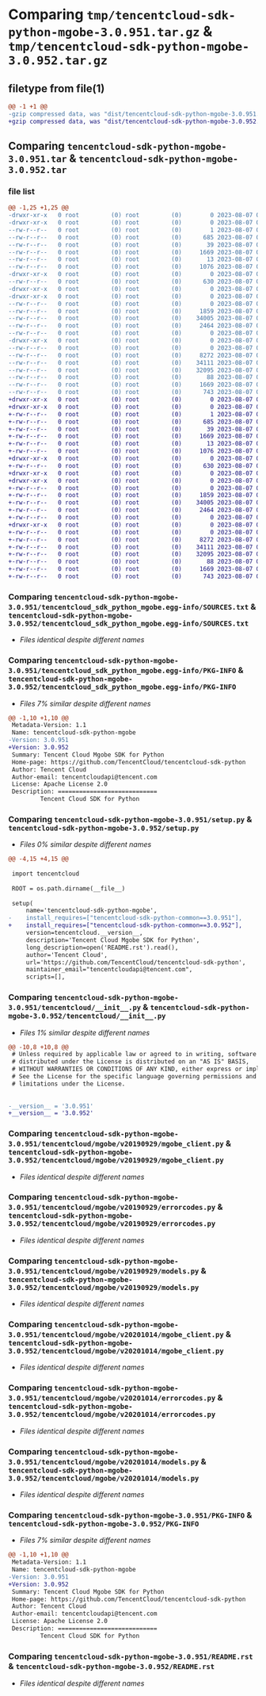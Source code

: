 # Comparing `tmp/tencentcloud-sdk-python-mgobe-3.0.951.tar.gz` & `tmp/tencentcloud-sdk-python-mgobe-3.0.952.tar.gz`

## filetype from file(1)

```diff
@@ -1 +1 @@
-gzip compressed data, was "dist/tencentcloud-sdk-python-mgobe-3.0.951.tar", last modified: Mon Aug  7 00:30:18 2023, max compression
+gzip compressed data, was "dist/tencentcloud-sdk-python-mgobe-3.0.952.tar", last modified: Mon Aug  7 08:57:43 2023, max compression
```

## Comparing `tencentcloud-sdk-python-mgobe-3.0.951.tar` & `tencentcloud-sdk-python-mgobe-3.0.952.tar`

### file list

```diff
@@ -1,25 +1,25 @@
-drwxr-xr-x   0 root         (0) root         (0)        0 2023-08-07 00:30:18.000000 tencentcloud-sdk-python-mgobe-3.0.951/
-drwxr-xr-x   0 root         (0) root         (0)        0 2023-08-07 00:30:18.000000 tencentcloud-sdk-python-mgobe-3.0.951/tencentcloud_sdk_python_mgobe.egg-info/
--rw-r--r--   0 root         (0) root         (0)        1 2023-08-07 00:30:18.000000 tencentcloud-sdk-python-mgobe-3.0.951/tencentcloud_sdk_python_mgobe.egg-info/dependency_links.txt
--rw-r--r--   0 root         (0) root         (0)      685 2023-08-07 00:30:18.000000 tencentcloud-sdk-python-mgobe-3.0.951/tencentcloud_sdk_python_mgobe.egg-info/SOURCES.txt
--rw-r--r--   0 root         (0) root         (0)       39 2023-08-07 00:30:18.000000 tencentcloud-sdk-python-mgobe-3.0.951/tencentcloud_sdk_python_mgobe.egg-info/requires.txt
--rw-r--r--   0 root         (0) root         (0)     1669 2023-08-07 00:30:18.000000 tencentcloud-sdk-python-mgobe-3.0.951/tencentcloud_sdk_python_mgobe.egg-info/PKG-INFO
--rw-r--r--   0 root         (0) root         (0)       13 2023-08-07 00:30:18.000000 tencentcloud-sdk-python-mgobe-3.0.951/tencentcloud_sdk_python_mgobe.egg-info/top_level.txt
--rw-r--r--   0 root         (0) root         (0)     1076 2023-08-07 00:30:18.000000 tencentcloud-sdk-python-mgobe-3.0.951/setup.py
-drwxr-xr-x   0 root         (0) root         (0)        0 2023-08-07 00:30:18.000000 tencentcloud-sdk-python-mgobe-3.0.951/tencentcloud/
--rw-r--r--   0 root         (0) root         (0)      630 2023-08-07 00:30:18.000000 tencentcloud-sdk-python-mgobe-3.0.951/tencentcloud/__init__.py
-drwxr-xr-x   0 root         (0) root         (0)        0 2023-08-07 00:30:18.000000 tencentcloud-sdk-python-mgobe-3.0.951/tencentcloud/mgobe/
-drwxr-xr-x   0 root         (0) root         (0)        0 2023-08-07 00:30:18.000000 tencentcloud-sdk-python-mgobe-3.0.951/tencentcloud/mgobe/v20190929/
--rw-r--r--   0 root         (0) root         (0)        0 2023-08-07 00:30:18.000000 tencentcloud-sdk-python-mgobe-3.0.951/tencentcloud/mgobe/v20190929/__init__.py
--rw-r--r--   0 root         (0) root         (0)     1859 2023-08-07 00:30:18.000000 tencentcloud-sdk-python-mgobe-3.0.951/tencentcloud/mgobe/v20190929/mgobe_client.py
--rw-r--r--   0 root         (0) root         (0)    34005 2023-08-07 00:30:18.000000 tencentcloud-sdk-python-mgobe-3.0.951/tencentcloud/mgobe/v20190929/errorcodes.py
--rw-r--r--   0 root         (0) root         (0)     2464 2023-08-07 00:30:18.000000 tencentcloud-sdk-python-mgobe-3.0.951/tencentcloud/mgobe/v20190929/models.py
--rw-r--r--   0 root         (0) root         (0)        0 2023-08-07 00:30:18.000000 tencentcloud-sdk-python-mgobe-3.0.951/tencentcloud/mgobe/__init__.py
-drwxr-xr-x   0 root         (0) root         (0)        0 2023-08-07 00:30:18.000000 tencentcloud-sdk-python-mgobe-3.0.951/tencentcloud/mgobe/v20201014/
--rw-r--r--   0 root         (0) root         (0)        0 2023-08-07 00:30:18.000000 tencentcloud-sdk-python-mgobe-3.0.951/tencentcloud/mgobe/v20201014/__init__.py
--rw-r--r--   0 root         (0) root         (0)     8272 2023-08-07 00:30:18.000000 tencentcloud-sdk-python-mgobe-3.0.951/tencentcloud/mgobe/v20201014/mgobe_client.py
--rw-r--r--   0 root         (0) root         (0)    34111 2023-08-07 00:30:18.000000 tencentcloud-sdk-python-mgobe-3.0.951/tencentcloud/mgobe/v20201014/errorcodes.py
--rw-r--r--   0 root         (0) root         (0)    32095 2023-08-07 00:30:18.000000 tencentcloud-sdk-python-mgobe-3.0.951/tencentcloud/mgobe/v20201014/models.py
--rw-r--r--   0 root         (0) root         (0)       88 2023-08-07 00:30:18.000000 tencentcloud-sdk-python-mgobe-3.0.951/setup.cfg
--rw-r--r--   0 root         (0) root         (0)     1669 2023-08-07 00:30:18.000000 tencentcloud-sdk-python-mgobe-3.0.951/PKG-INFO
--rw-r--r--   0 root         (0) root         (0)      743 2023-08-07 00:30:18.000000 tencentcloud-sdk-python-mgobe-3.0.951/README.rst
+drwxr-xr-x   0 root         (0) root         (0)        0 2023-08-07 08:57:43.000000 tencentcloud-sdk-python-mgobe-3.0.952/
+drwxr-xr-x   0 root         (0) root         (0)        0 2023-08-07 08:57:43.000000 tencentcloud-sdk-python-mgobe-3.0.952/tencentcloud_sdk_python_mgobe.egg-info/
+-rw-r--r--   0 root         (0) root         (0)        1 2023-08-07 08:57:43.000000 tencentcloud-sdk-python-mgobe-3.0.952/tencentcloud_sdk_python_mgobe.egg-info/dependency_links.txt
+-rw-r--r--   0 root         (0) root         (0)      685 2023-08-07 08:57:43.000000 tencentcloud-sdk-python-mgobe-3.0.952/tencentcloud_sdk_python_mgobe.egg-info/SOURCES.txt
+-rw-r--r--   0 root         (0) root         (0)       39 2023-08-07 08:57:43.000000 tencentcloud-sdk-python-mgobe-3.0.952/tencentcloud_sdk_python_mgobe.egg-info/requires.txt
+-rw-r--r--   0 root         (0) root         (0)     1669 2023-08-07 08:57:43.000000 tencentcloud-sdk-python-mgobe-3.0.952/tencentcloud_sdk_python_mgobe.egg-info/PKG-INFO
+-rw-r--r--   0 root         (0) root         (0)       13 2023-08-07 08:57:43.000000 tencentcloud-sdk-python-mgobe-3.0.952/tencentcloud_sdk_python_mgobe.egg-info/top_level.txt
+-rw-r--r--   0 root         (0) root         (0)     1076 2023-08-07 08:57:43.000000 tencentcloud-sdk-python-mgobe-3.0.952/setup.py
+drwxr-xr-x   0 root         (0) root         (0)        0 2023-08-07 08:57:43.000000 tencentcloud-sdk-python-mgobe-3.0.952/tencentcloud/
+-rw-r--r--   0 root         (0) root         (0)      630 2023-08-07 08:57:43.000000 tencentcloud-sdk-python-mgobe-3.0.952/tencentcloud/__init__.py
+drwxr-xr-x   0 root         (0) root         (0)        0 2023-08-07 08:57:43.000000 tencentcloud-sdk-python-mgobe-3.0.952/tencentcloud/mgobe/
+drwxr-xr-x   0 root         (0) root         (0)        0 2023-08-07 08:57:43.000000 tencentcloud-sdk-python-mgobe-3.0.952/tencentcloud/mgobe/v20190929/
+-rw-r--r--   0 root         (0) root         (0)        0 2023-08-07 08:57:43.000000 tencentcloud-sdk-python-mgobe-3.0.952/tencentcloud/mgobe/v20190929/__init__.py
+-rw-r--r--   0 root         (0) root         (0)     1859 2023-08-07 08:57:43.000000 tencentcloud-sdk-python-mgobe-3.0.952/tencentcloud/mgobe/v20190929/mgobe_client.py
+-rw-r--r--   0 root         (0) root         (0)    34005 2023-08-07 08:57:43.000000 tencentcloud-sdk-python-mgobe-3.0.952/tencentcloud/mgobe/v20190929/errorcodes.py
+-rw-r--r--   0 root         (0) root         (0)     2464 2023-08-07 08:57:43.000000 tencentcloud-sdk-python-mgobe-3.0.952/tencentcloud/mgobe/v20190929/models.py
+-rw-r--r--   0 root         (0) root         (0)        0 2023-08-07 08:57:43.000000 tencentcloud-sdk-python-mgobe-3.0.952/tencentcloud/mgobe/__init__.py
+drwxr-xr-x   0 root         (0) root         (0)        0 2023-08-07 08:57:43.000000 tencentcloud-sdk-python-mgobe-3.0.952/tencentcloud/mgobe/v20201014/
+-rw-r--r--   0 root         (0) root         (0)        0 2023-08-07 08:57:43.000000 tencentcloud-sdk-python-mgobe-3.0.952/tencentcloud/mgobe/v20201014/__init__.py
+-rw-r--r--   0 root         (0) root         (0)     8272 2023-08-07 08:57:43.000000 tencentcloud-sdk-python-mgobe-3.0.952/tencentcloud/mgobe/v20201014/mgobe_client.py
+-rw-r--r--   0 root         (0) root         (0)    34111 2023-08-07 08:57:43.000000 tencentcloud-sdk-python-mgobe-3.0.952/tencentcloud/mgobe/v20201014/errorcodes.py
+-rw-r--r--   0 root         (0) root         (0)    32095 2023-08-07 08:57:43.000000 tencentcloud-sdk-python-mgobe-3.0.952/tencentcloud/mgobe/v20201014/models.py
+-rw-r--r--   0 root         (0) root         (0)       88 2023-08-07 08:57:43.000000 tencentcloud-sdk-python-mgobe-3.0.952/setup.cfg
+-rw-r--r--   0 root         (0) root         (0)     1669 2023-08-07 08:57:43.000000 tencentcloud-sdk-python-mgobe-3.0.952/PKG-INFO
+-rw-r--r--   0 root         (0) root         (0)      743 2023-08-07 08:57:43.000000 tencentcloud-sdk-python-mgobe-3.0.952/README.rst
```

### Comparing `tencentcloud-sdk-python-mgobe-3.0.951/tencentcloud_sdk_python_mgobe.egg-info/SOURCES.txt` & `tencentcloud-sdk-python-mgobe-3.0.952/tencentcloud_sdk_python_mgobe.egg-info/SOURCES.txt`

 * *Files identical despite different names*

### Comparing `tencentcloud-sdk-python-mgobe-3.0.951/tencentcloud_sdk_python_mgobe.egg-info/PKG-INFO` & `tencentcloud-sdk-python-mgobe-3.0.952/tencentcloud_sdk_python_mgobe.egg-info/PKG-INFO`

 * *Files 7% similar despite different names*

```diff
@@ -1,10 +1,10 @@
 Metadata-Version: 1.1
 Name: tencentcloud-sdk-python-mgobe
-Version: 3.0.951
+Version: 3.0.952
 Summary: Tencent Cloud Mgobe SDK for Python
 Home-page: https://github.com/TencentCloud/tencentcloud-sdk-python
 Author: Tencent Cloud
 Author-email: tencentcloudapi@tencent.com
 License: Apache License 2.0
 Description: ============================
         Tencent Cloud SDK for Python
```

### Comparing `tencentcloud-sdk-python-mgobe-3.0.951/setup.py` & `tencentcloud-sdk-python-mgobe-3.0.952/setup.py`

 * *Files 0% similar despite different names*

```diff
@@ -4,15 +4,15 @@
 
 import tencentcloud
 
 ROOT = os.path.dirname(__file__)
 
 setup(
     name='tencentcloud-sdk-python-mgobe',
-    install_requires=["tencentcloud-sdk-python-common==3.0.951"],
+    install_requires=["tencentcloud-sdk-python-common==3.0.952"],
     version=tencentcloud.__version__,
     description='Tencent Cloud Mgobe SDK for Python',
     long_description=open('README.rst').read(),
     author='Tencent Cloud',
     url='https://github.com/TencentCloud/tencentcloud-sdk-python',
     maintainer_email="tencentcloudapi@tencent.com",
     scripts=[],
```

### Comparing `tencentcloud-sdk-python-mgobe-3.0.951/tencentcloud/__init__.py` & `tencentcloud-sdk-python-mgobe-3.0.952/tencentcloud/__init__.py`

 * *Files 1% similar despite different names*

```diff
@@ -10,8 +10,8 @@
 # Unless required by applicable law or agreed to in writing, software
 # distributed under the License is distributed on an "AS IS" BASIS,
 # WITHOUT WARRANTIES OR CONDITIONS OF ANY KIND, either express or implied.
 # See the License for the specific language governing permissions and
 # limitations under the License.
 
 
-__version__ = '3.0.951'
+__version__ = '3.0.952'
```

### Comparing `tencentcloud-sdk-python-mgobe-3.0.951/tencentcloud/mgobe/v20190929/mgobe_client.py` & `tencentcloud-sdk-python-mgobe-3.0.952/tencentcloud/mgobe/v20190929/mgobe_client.py`

 * *Files identical despite different names*

### Comparing `tencentcloud-sdk-python-mgobe-3.0.951/tencentcloud/mgobe/v20190929/errorcodes.py` & `tencentcloud-sdk-python-mgobe-3.0.952/tencentcloud/mgobe/v20190929/errorcodes.py`

 * *Files identical despite different names*

### Comparing `tencentcloud-sdk-python-mgobe-3.0.951/tencentcloud/mgobe/v20190929/models.py` & `tencentcloud-sdk-python-mgobe-3.0.952/tencentcloud/mgobe/v20190929/models.py`

 * *Files identical despite different names*

### Comparing `tencentcloud-sdk-python-mgobe-3.0.951/tencentcloud/mgobe/v20201014/mgobe_client.py` & `tencentcloud-sdk-python-mgobe-3.0.952/tencentcloud/mgobe/v20201014/mgobe_client.py`

 * *Files identical despite different names*

### Comparing `tencentcloud-sdk-python-mgobe-3.0.951/tencentcloud/mgobe/v20201014/errorcodes.py` & `tencentcloud-sdk-python-mgobe-3.0.952/tencentcloud/mgobe/v20201014/errorcodes.py`

 * *Files identical despite different names*

### Comparing `tencentcloud-sdk-python-mgobe-3.0.951/tencentcloud/mgobe/v20201014/models.py` & `tencentcloud-sdk-python-mgobe-3.0.952/tencentcloud/mgobe/v20201014/models.py`

 * *Files identical despite different names*

### Comparing `tencentcloud-sdk-python-mgobe-3.0.951/PKG-INFO` & `tencentcloud-sdk-python-mgobe-3.0.952/PKG-INFO`

 * *Files 7% similar despite different names*

```diff
@@ -1,10 +1,10 @@
 Metadata-Version: 1.1
 Name: tencentcloud-sdk-python-mgobe
-Version: 3.0.951
+Version: 3.0.952
 Summary: Tencent Cloud Mgobe SDK for Python
 Home-page: https://github.com/TencentCloud/tencentcloud-sdk-python
 Author: Tencent Cloud
 Author-email: tencentcloudapi@tencent.com
 License: Apache License 2.0
 Description: ============================
         Tencent Cloud SDK for Python
```

### Comparing `tencentcloud-sdk-python-mgobe-3.0.951/README.rst` & `tencentcloud-sdk-python-mgobe-3.0.952/README.rst`

 * *Files identical despite different names*

